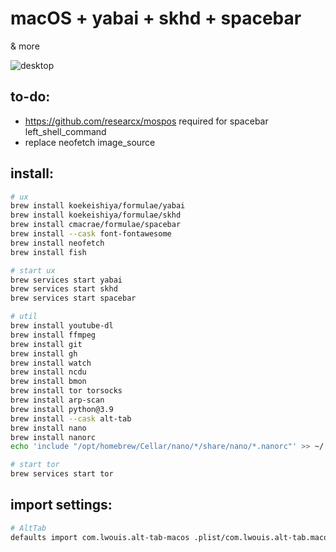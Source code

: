 # macOS + yabai + skhd + spacebar

& more

![desktop](image.png)

## to-do: 
* https://github.com/researcx/mospos required for spacebar left_shell_command
* replace neofetch image_source

## install: 

```sh
# ux
brew install koekeishiya/formulae/yabai
brew install koekeishiya/formulae/skhd
brew install cmacrae/formulae/spacebar
brew install --cask font-fontawesome
brew install neofetch
brew install fish

# start ux
brew services start yabai
brew services start skhd
brew services start spacebar

# util
brew install youtube-dl
brew install ffmpeg
brew install git
brew install gh
brew install watch
brew install ncdu
brew install bmon
brew install tor torsocks
brew install arp-scan
brew install python@3.9
brew install --cask alt-tab
brew install nano
brew install nanorc
echo 'include "/opt/homebrew/Cellar/nano/*/share/nano/*.nanorc"' >> ~/.nanorc

# start tor
brew services start tor
```

## import settings:
```sh
# AltTab
defaults import com.lwouis.alt-tab-macos .plist/com.lwouis.alt-tab.macos.plist
```